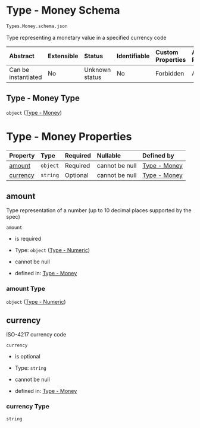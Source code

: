 # Type - Money Schema

```txt
Types.Money.schema.json
```

Type representing a monetary value in a specified currency code

| Abstract            | Extensible | Status         | Identifiable | Custom Properties | Additional Properties | Access Restrictions | Defined In                                                             |
| :------------------ | :--------- | :------------- | :----------- | :---------------- | :-------------------- | :------------------ | :--------------------------------------------------------------------- |
| Can be instantiated | No         | Unknown status | No           | Forbidden         | Allowed               | none                | [Money.schema.json](../types/Money.schema.json "open original schema") |

## Type - Money Type

`object` ([Type - Money](money.md))

# Type - Money Properties

| Property              | Type     | Required | Nullable       | Defined by                                                                                            |
| :-------------------- | :------- | :------- | :------------- | :---------------------------------------------------------------------------------------------------- |
| [amount](#amount)     | `object` | Required | cannot be null | [Type - Money](stockplan-properties-type---numeric.md "Types.Numeric.schema.json#/properties/amount") |
| [currency](#currency) | `string` | Optional | cannot be null | [Type - Money](money-properties-currency.md "Types.Money.schema.json#/properties/currency")           |

## amount

Type representation of a number (up to 10 decimal places supported by the spec)

`amount`

- is required

- Type: `object` ([Type - Numeric](stockplan-properties-type---numeric.md))

- cannot be null

- defined in: [Type - Money](stockplan-properties-type---numeric.md "Types.Numeric.schema.json#/properties/amount")

### amount Type

`object` ([Type - Numeric](stockplan-properties-type---numeric.md))

## currency

ISO-4217 currency code

`currency`

- is optional

- Type: `string`

- cannot be null

- defined in: [Type - Money](money-properties-currency.md "Types.Money.schema.json#/properties/currency")

### currency Type

`string`
